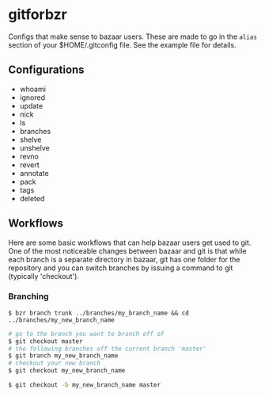 # gitforbzr

Configs that make sense to bazaar users. These are made to go in the `alias` section of your $HOME/.gitconfig file. See the example file for details.

## Configurations

* whoami
* ignored
* update
* nick
* ls
* branches
* shelve
* unshelve
* revno
* revert
* annotate
* pack
* tags
* deleted

## Workflows

Here are some basic workflows that can help bazaar users get used to git. One of the most noticeable changes between bazaar and git is that while each branch is a separate directory in bazaar, git has one folder for the repository and you can switch branches by issuing a command to git (typically 'checkout').

### Branching


```
$ bzr branch trunk ../branches/my_branch_name && cd ../branches/my_new_branch_name
```

```sh
# go to the branch you want to branch off of  
$ git checkout master
# the following branches off the current branch 'master'  
$ git branch my_new_branch_name  
# checkout your new branch  
$ git checkout my_new_branch_name  
```
```sh
$ git checkout -b my_new_branch_name master
```
